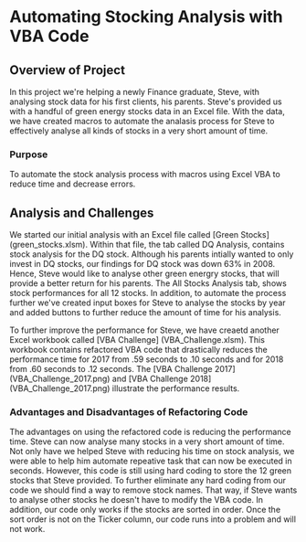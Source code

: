 # Automating Stocking Analysis with VBA Code

## Overview of Project
In this project we're helping a newly Finance graduate, Steve, with analysing stock data for his first clients, his parents. Steve's provided us with a handful of green energy stocks data in an Excel file. With the data, we have created macros to automate the analasis process for Steve to effectively analyse all kinds of stocks in a very short amount of time.

### Purpose
To automate the stock analysis process with macros using Excel VBA to reduce time and decrease errors.

## Analysis and Challenges
We started our initial analysis with an Excel file called [Green Stocks] (green_stocks.xlsm). Within that file, the tab called DQ Analysis, contains stock analysis for the DQ stock. Although his parents intially wanted to only invest in DQ stocks, our findings for DQ stock was down 63% in 2008. Hence, Steve would like to analyse other green energry stocks, that will provide a better return for his parents. The All Stocks Analysis tab, shows stock performances for all 12 stocks. In addition, to automate the process further we've created input boxes for Steve to analyse the stocks by year and added buttons to further reduce the amount of time for his analysis.

To further improve the performance for Steve, we have creaetd another Excel workbook called [VBA Challenge] (VBA_Challenge.xlsm). This workbook contains refactored VBA code that drastically reduces the performance time for 2017 from .59 seconds to .10 seconds and for 2018 from .60 seconds to .12 seconds. The [VBA Challenge 2017] (VBA_Challenge_2017.png) and [VBA Challenge 2018] (VBA_Challenge_2017.png) illustrate the performance results.

### Advantages and Disadvantages of Refactoring Code
The advantages on using the refactored code is reducing the performance time. Steve can now analyse many stocks in a very short amount of time. Not only have we helped Steve with reducing his time on stock analysis, we were able to help him automate repeative task that can now be executed in seconds. However, this code is still using hard coding to store the 12 green stocks that Steve provided. To further eliminate any hard coding from our code we should find a way to remove stock names. That way, if Steve wants to analyse other stocks he doesn't have to modify the VBA code. In addition, our code only works if the stocks are sorted in order. Once the sort order is not on the Ticker column, our code runs into a problem and will not work.
